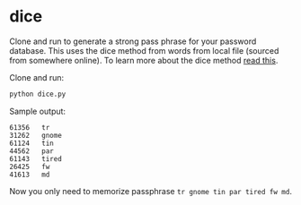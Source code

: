 # dice

Clone and run to generate a strong pass phrase for your password database. This uses the dice method from words from local file (sourced from somewhere online). To learn more about the dice method [read this](https://theintercept.com/2015/03/26/passphrases-can-memorize-attackers-cant-guess/).

Clone and run:
```bash
python dice.py
```

Sample output:
```
61356   tr
31262   gnome
61124   tin
44562   par
61143   tired
26425   fw
41613   md
```

Now you only need to memorize passphrase `tr gnome tin par tired fw md`.